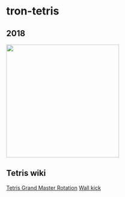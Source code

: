 # tron-tetris
## 2018
<!-- ### ![Tetris](https://user-images.githubusercontent.com/63527442/202892592-9df3aea9-1eee-4713-ae87-1ffd8ad5adc4.JPG) -->
<img src="https://user-images.githubusercontent.com/63527442/202892592-9df3aea9-1eee-4713-ae87-1ffd8ad5adc4.JPG" width=300>


## Tetris wiki
<a href="https://tetris.fandom.com/wiki/TGM_Rotation">Tetris Grand Master Rotation</a>
<a href="https://tetris.fandom.com/wiki/Wall_kick"><span>Wall kick</span></a>
